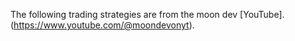The following trading strategies are from the moon dev [YouTube].(https://www.youtube.com/@moondevonyt).
